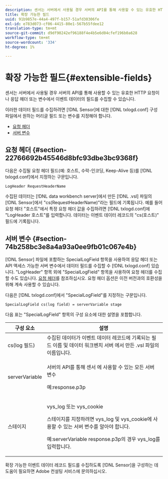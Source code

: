 ```yaml
---
description: 센서는 서버에서 사용될 경우 서버의 API를 통해 사용할 수 있는 유효한 HTTP 요청이나 응답 헤더 또는 변수에서 이벤트 데이터의 필드를 수집할 수 있습니다.
title: 확장 가능한 필드
uuid: 91b9857e-44a4-497f-b157-51afd30306fe
exl-id: e783d073-cf06-4415-80e1-567b55fdee12
translation-type: tm+mt
source-git-commit: d9df90242ef96188f4e4b5e6d04cfef196b0a628
workflow-type: tm+mt
source-wordcount: '334'
ht-degree: 1%

---
```


# 확장 가능한 필드{#extensible-fields}

센서는 서버에서 사용될 경우 서버의 API를 통해 사용할 수 있는 유효한 HTTP 요청이나 응답 헤더 또는 변수에서 이벤트 데이터의 필드를 수집할 수 있습니다.

이러한 데이터 필드를 수집하려면 [!DNL Sensor]에 대한 [!DNL txlogd.conf] 구성 파일에서 원하는 머리글 필드 또는 변수를 지정해야 합니다.

* [요청 헤더](../../../home/c-snsr-ovrvw/c-evnt-data-rcd-flds/c-ex-flds.md#section-22766692b45546d8bfc93dbe3bc9368f)
* [서버 변수](../../../home/c-snsr-ovrvw/c-evnt-data-rcd-flds/c-ex-flds.md#section-74b258bc3e8a4a93a0ee9fb01c067e4b)

## 요청 헤더 {#section-22766692b45546d8bfc93dbe3bc9368f}

다음은 수집될 요청 헤더 필드(예: 호스트, 수락-인코딩, Keep-Alive 등)를 [!DNL txlogd.conf]에서 지정하는 구문입니다.

```
LogHeader RequestHeaderName
```

수집된 데이터는 [!DNL data workbench server]에서 만든 [!DNL .vsl] 파일의 [!DNL Sensor]에서 &quot;cs(RequestHeaderName)&quot;라는 필드에 기록됩니다. 예를 들어 요청 헤더 &quot;호스트&quot;에서 특정 요청 헤더 값을 수집하려면 [!DNL txlogd.conf]에 &quot;LogHeader 호스트&quot;를 입력합니다. 데이터는 이벤트 데이터 레코드의 &quot;cs(호스트)&quot; 필드에 기록됩니다.

## 서버 변수 {#section-74b258bc3e8a4a93a0ee9fb01c067e4b}

[!DNL Sensor] 파일에 포함하는 SpecialLogField 항목을 사용하여 응답 헤더 또는 API 액세스 가능한 서버 변수에서 데이터 필드를 수집할 수  [!DNL txlogd.conf] 있습니다. &quot;LogHeader&quot; 항목 외에 &quot;SpecialLogField&quot; 항목을 사용하여 요청 헤더를 수집할 수도 있습니다. [요청 헤더](../../../home/c-snsr-ovrvw/c-evnt-data-rcd-flds/c-ex-flds.md#section-22766692b45546d8bfc93dbe3bc9368f)를 참조하십시오. 요청 헤더 옵션은 이전 버전과의 호환성을 위해 계속 사용할 수 있습니다.

다음은 [!DNL txlogd.conf]에서 &quot;SpecialLogField&quot;를 지정하는 구문입니다.

```
SpecialLogField cs(log field) = serverVariable stage
```

다음 표는 &quot;SpecialLogField&quot; 항목의 구성 요소에 대한 설명을 포함합니다.

<table id="table_053D5F34D56E4B15A85CA3B4FAD6E1B1"> 
 <thead> 
  <tr> 
   <th colname="col1" class="entry"> 구성 요소 </th> 
   <th colname="col2" class="entry"> 설명 </th> 
  </tr> 
 </thead>
 <tbody> 
  <tr> 
   <td colname="col1"> cs(log 필드) </td> 
   <td colname="col2"> 수집된 데이터가 이벤트 데이터 레코드에 기록되는 필드 이름 및 <span class="keyword"> 데이터 워크벤치 서버 </span>에서 만든 <span class="filepath"> .vsl </span> 파일의 이름입니다. </td> 
  </tr> 
  <tr> 
   <td colname="col1"> serverVariable </td> 
   <td colname="col2"> <p>서버의 API를 통해 <span class="wintitle"> 센서 </span>에 사용할 수 있는 모든 서버 변수 </p> <p>예:response.p3p </p> </td> 
  </tr> 
  <tr> 
   <td colname="col1"> 스테이지 </td> 
   <td colname="col2"> <p>vys_log 또는 vys_cookie </p> <p>스테이지를 지정하려면 vys_log 및 vys_cookie에 사용할 수 있는 서버 변수를 알아야 합니다. </p> <p>예:serverVariable response.p3p의 경우 vys_log를 입력합니다. </p> </td> 
  </tr> 
 </tbody> 
</table>

확장 가능한 이벤트 데이터 레코드 필드를 수집하도록 [!DNL Sensor]을 구성하는 데 도움이 필요하면 Adobe 컨설팅 서비스에 문의하십시오.
